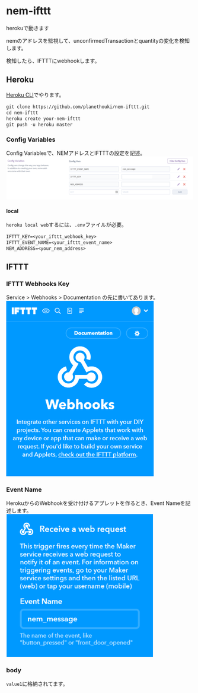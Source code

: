 # nem-ifttt
herokuで動きます

nemのアドレスを監視して、unconfirmedTransactionとquantityの変化を検知します。

検知したら、IFTTTにwebhookします。

## Heroku

[Heroku CLI](https://devcenter.heroku.com/articles/getting-started-with-nodejs#set-up)でやります。

```
git clone https://github.com/planethouki/nem-ifttt.git
cd nem-ifttt
heroku create your-nem-ifttt
git push -u heroku master
```

### Config Variables
Config Variablesで、NEMアドレスとIFTTTの設定を記述。  
![Heroku Config Variables Screen](https://github.com/planethouki/images/blob/master/nem-ifttt/nem-ifttt06.png)

#### local
`heroku local web`するには、`.env`ファイルが必要。

```
IFTTT_KEY=<your_ifttt_webhook_key>
IFTTT_EVENT_NAME=<your_ifttt_event_name>
NEM_ADDRESS=<your_nem_address>
```

## IFTTT

### IFTTT Webhooks Key
Service > Webhooks > Documentation の先に書いてあります。  
<img alt="IFTTT Webhooks Key Screen" src="https://github.com/planethouki/images/blob/master/nem-ifttt/nem-ifttt08.PNG" width="398px">

### Event Name
HerokuからのWebhookを受け付けるアプレットを作るとき、Event Nameを記述します。  
<img alt="Event Name Screen" src="https://github.com/planethouki/images/blob/master/nem-ifttt/nem-ifttt07.PNG" width="396px">

### body
`value1`に格納されてます。
